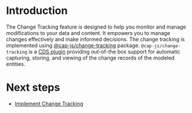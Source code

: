 # Introduction

The Change Tracking feature is designed to help you monitor and manage modifications to your data and content. It empowers you to manage changes effectively and make informed decisions. The  change tracking is implemented using [@cap-js/change-tracking](https://www.npmjs.com/package/@cap-js/change-tracking) package.  `@cap-js/change-tracking` is a [CDS plugin](https://cap.cloud.sap/docs/node.js/cds-plugins#cds-plugin-packages) providing out-of-the box support for automatic capturing, storing, and viewing of the change records of the modeled entities.

# Next steps

- [Implement Change Tracking ](./2-implement.md)

